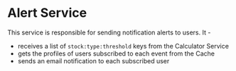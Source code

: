 # Alert Service

This service is responsible for sending notification alerts to users. It - 

- receives a list of `stock:type:threshold` keys from the Calculator Service
- gets the profiles of users subscribed to each event from the Cache
- sends an email notification to each subscribed user
